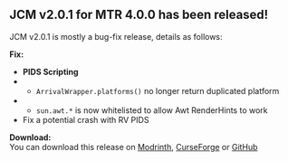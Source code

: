 ## JCM v2.0.1 for MTR 4.0.0 has been released!

JCM v2.0.1 is mostly a bug-fix release, details as follows:

**Fix:**
- **PIDS Scripting**
- - `ArrivalWrapper.platforms()` no longer return duplicated platform
- - `sun.awt.*` is now whitelisted to allow Awt RenderHints to work
- Fix a potential crash with RV PIDS

**Download:**  
You can download this release on [Modrinth](https://modrinth.com/mod/jcm), [CurseForge](https://curseforge.com/minecraft/mc-mods/jcm) or [GitHub](https://github.com/DistrictOfJoban/Joban-Client-Mod/releases)
